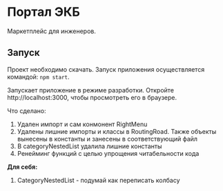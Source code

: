 # Портал ЭКБ

Маркетплейс для инженеров.

## Запуск

Проект необходимо скачать. Запуск приложения осуществляется командой: `npm start`.

Запускает приложение в режиме разработки. Откройте http://localhost:3000, чтобы просмотреть его в браузере.

Что сделано:

1. Удален импорт и сам конмонент RightMenu
2. Удалены лишние импорты и классы в RoutingRoad. Также объекты вынесены в константы и занесены в соответствующий файл
3. В categoryNestedList удалила лишние константы
4. Ренейминг функций с целью упрощения читабельности кода

**Для себя:**

1.  CategoryNestedList - подумай как переписать колбасу

